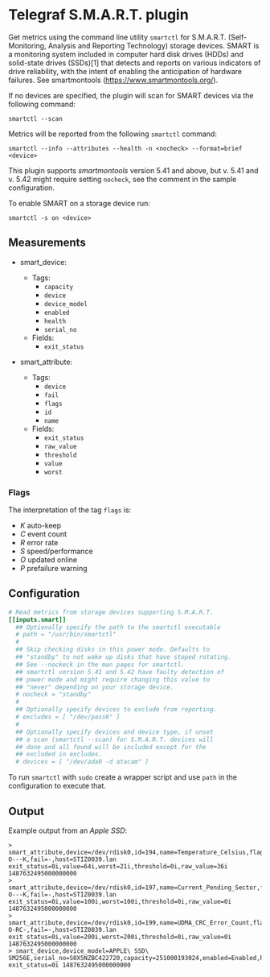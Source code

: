 # Telegraf S.M.A.R.T. plugin

Get metrics using the command line utility `smartctl` for S.M.A.R.T. (Self-Monitoring, Analysis and Reporting Technology) storage devices. SMART is a monitoring system included in computer hard disk drives (HDDs) and solid-state drives (SSDs)[1] that detects and reports on various indicators of drive reliability, with the intent of enabling the anticipation of hardware failures.
See smartmontools (https://www.smartmontools.org/).

If no devices are specified, the plugin will scan for SMART devices via the following command:

```
smartctl --scan
```

Metrics will be reported from the following `smartctl` command:

```
smartctl --info --attributes --health -n <nocheck> --format=brief <device>
```

This plugin supports _smartmontools_ version 5.41 and above, but v. 5.41 and v. 5.42
might require setting `nocheck`, see the comment in the sample configuration.

To enable SMART on a storage device run:

```
smartctl -s on <device>
```

## Measurements

- smart_device:

    * Tags:
      - `capacity`
      - `device`
      - `device_model`
      - `enabled`
      - `health`
      - `serial_no`
    * Fields:
      - `exit_status`

- smart_attribute:

    * Tags:
      - `device`
      - `fail`
      - `flags`
      - `id`
      - `name`
    * Fields:
      - `exit_status`
      - `raw_value`
      - `threshold`
      - `value`
      - `worst`

### Flags

The interpretation of the tag `flags` is:
 - *K* auto-keep
 - *C* event count
 - *R* error rate
 - *S* speed/performance
 - *O* updated online
 - *P* prefailure warning

## Configuration

```toml
# Read metrics from storage devices supporting S.M.A.R.T.
[[inputs.smart]]
  ## Optionally specify the path to the smartctl executable
  # path = "/usr/bin/smartctl"
  #
  ## Skip checking disks in this power mode. Defaults to
  ## "standby" to not wake up disks that have stoped rotating.
  ## See --nockeck in the man pages for smartctl.
  ## smartctl version 5.41 and 5.42 have faulty detection of
  ## power mode and might require changing this value to
  ## "never" depending on your storage device.
  # nocheck = "standby"
  #
  ## Optionally specify devices to exclude from reporting.
  # excludes = [ "/dev/pass6" ]
  #
  ## Optionally specify devices and device type, if unset
  ## a scan (smartctl --scan) for S.M.A.R.T. devices will
  ## done and all found will be included except for the
  ## excluded in excludes.
  # devices = [ "/dev/ada0 -d atacam" ]
```

To run `smartctl` with `sudo` create a wrapper script and use `path` in
the configuration to execute that.

## Output

Example output from an _Apple SSD_:
```
> smart_attribute,device=/dev/rdisk0,id=194,name=Temperature_Celsius,flags=-O---K,fail=-,host=STIZ0039.lan exit_status=0i,value=64i,worst=21i,threshold=0i,raw_value=36i 1487632495000000000
> smart_attribute,device=/dev/rdisk0,id=197,name=Current_Pending_Sector,flags=-O---K,fail=-,host=STIZ0039.lan exit_status=0i,value=100i,worst=100i,threshold=0i,raw_value=0i 1487632495000000000
> smart_attribute,device=/dev/rdisk0,id=199,name=UDMA_CRC_Error_Count,flags=-O-RC-,fail=-,host=STIZ0039.lan exit_status=0i,value=200i,worst=200i,threshold=0i,raw_value=0i 1487632495000000000
> smart_device,device_model=APPLE\ SSD\ SM256E,serial_no=S0X5NZBC422720,capacity=251000193024,enabled=Enabled,health=PASSED,host=STIZ0039.lan,device=/dev/rdisk0 exit_status=0i 1487632495000000000
```
